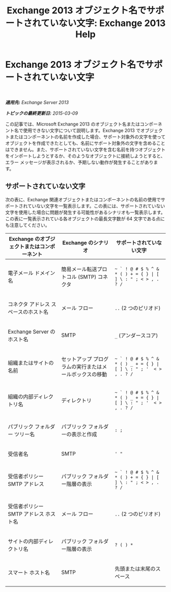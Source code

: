 ﻿---
title: 'Exchange 2013 オブジェクト名でサポートされていない文字: Exchange 2013 Help'
TOCTitle: Exchange 2013 オブジェクト名でサポートされていない文字
ms:assetid: 76fa4e23-f0f6-473b-9227-70ded907578f
ms:mtpsurl: https://technet.microsoft.com/ja-jp/library/Dn169553(v=EXCHG.150)
ms:contentKeyID: 54652974
ms.date: 04/24/2018
mtps_version: v=EXCHG.150
ms.translationtype: HT
---

# Exchange 2013 オブジェクト名でサポートされていない文字

 

_**適用先:** Exchange Server 2013_

_**トピックの最終更新日:** 2015-03-09_

この記事では、Microsoft Exchange 2013 のオブジェクト名またはコンポーネント名で使用できない文字について説明します。Exchange 2013 でオブジェクトまたはコンポーネントの名前を作成した場合、サポート対象外の文字を使ってオブジェクトを作成できたとしても、名前にサポート対象外の文字を含めることはできません。また、サポートされていない文字を含む名前を持つオブジェクトをインポートしようとするか、そのようなオブジェクトに接続しようとすると、エラー メッセージが表示されるか、予期しない動作が発生することがあります。

## サポートされていない文字

次の表に、Exchange 関連オブジェクトまたはコンポーネントの名前の使用でサポートされていない文字を一覧表示します。この表には、サポートされていない文字を使用した場合に問題が発生する可能性があるシナリオも一覧表示します。この表に一覧表示されている各オブジェクトの最長文字数が 64 文字である点にも注意してください。


<table>
<colgroup>
<col style="width: 33%" />
<col style="width: 33%" />
<col style="width: 33%" />
</colgroup>
<thead>
<tr class="header">
<th>Exchange のオブジェクトまたはコンポーネント</th>
<th>Exchange のシナリオ</th>
<th>サポートされていない文字</th>
</tr>
</thead>
<tbody>
<tr class="odd">
<td><p>電子メール ドメイン名</p></td>
<td><p>簡易メール転送プロトコル (SMTP) コネクタ</p></td>
<td><p><code>~ ` ! @ # $ % ^ &amp; * ( ) + = { } | [ ] \ : &quot; ; &lt; &gt; , . ? /</code></p></td>
</tr>
<tr class="even">
<td><p>コネクタ アドレス スペースのホスト名</p></td>
<td><p>メール フロー</p></td>
<td><p><code>..</code> (2 つのピリオド)</p></td>
</tr>
<tr class="odd">
<td><p>Exchange Server のホスト名</p></td>
<td><p>SMTP</p></td>
<td><p><code>_</code> (アンダースコア)</p></td>
</tr>
<tr class="even">
<td><p>組織またはサイトの名前</p></td>
<td><p>セットアップ プログラムの実行またはメールボックスの移動</p></td>
<td><p><code>~ ` ! @ # $ % ^ &amp; * ( ) _ + = { } | [ ] \ : &quot; ; '  &lt; &gt; , . ? /</code></p></td>
</tr>
<tr class="odd">
<td><p>組織の内部ディレクトリ名</p></td>
<td><p>ディレクトリ</p></td>
<td><p><code>~ ` ! @ # $ % ^ &amp; * ( ) _ + = { } | [ ] \ : &quot; ; '  &lt; &gt; , . ? /</code></p></td>
</tr>
<tr class="even">
<td><p>パブリック フォルダー ツリー名</p></td>
<td><p>パブリック フォルダーの表示と作成</p></td>
<td><p><code>: ;</code></p></td>
</tr>
<tr class="odd">
<td><p>受信者名</p></td>
<td><p>SMTP</p></td>
<td><p><code>' &quot;</code></p></td>
</tr>
<tr class="even">
<td><p>受信者ポリシー SMTP アドレス</p></td>
<td><p>パブリック フォルダー階層の表示</p></td>
<td><p><code>~ ` ! @ # $ % ^ &amp; * ( ) + = { } | [ ] \ : &quot; ; &lt; &gt; , . ? /</code></p></td>
</tr>
<tr class="odd">
<td><p>受信者ポリシー SMTP アドレス ホスト名</p></td>
<td><p>メール フロー</p></td>
<td><p><code>..</code> (2 つのピリオド)</p></td>
</tr>
<tr class="even">
<td><p>サイトの内部ディレクトリ名</p></td>
<td><p>パブリック フォルダー階層の表示</p></td>
<td><p><code>? ( ) *</code></p></td>
</tr>
<tr class="odd">
<td><p>スマート ホスト名</p></td>
<td><p>SMTP</p></td>
<td><p>先頭または末尾のスペース</p></td>
</tr>
</tbody>
</table>

